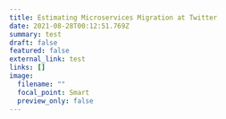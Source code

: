```yaml
---
title: Estimating Microservices Migration at Twitter
date: 2021-08-28T00:12:51.769Z
summary: test
draft: false
featured: false
external_link: test
links: []
image:
  filename: ""
  focal_point: Smart
  preview_only: false
---
```

